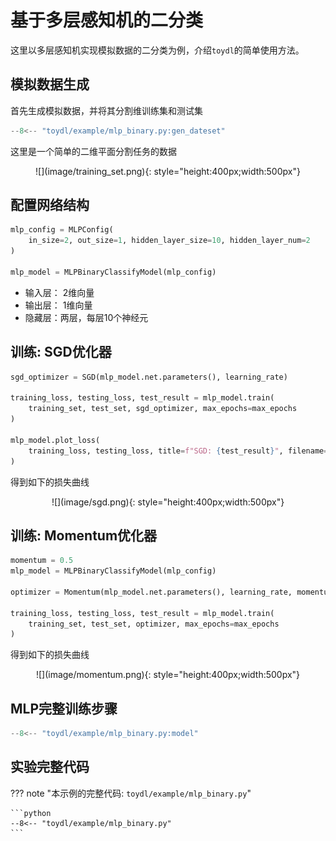 # 基于多层感知机的二分类

这里以多层感知机实现模拟数据的二分类为例，介绍`toydl`的简单使用方法。

## 模拟数据生成

首先生成模拟数据，并将其分割维训练集和测试集

```python
--8<-- "toydl/example/mlp_binary.py:gen_dateset"
```


这里是一个简单的二维平面分割任务的数据

<center>
![](image/training_set.png){: style="height:400px;width:500px"}
</center>


## 配置网络结构

```python
mlp_config = MLPConfig(
    in_size=2, out_size=1, hidden_layer_size=10, hidden_layer_num=2
)

mlp_model = MLPBinaryClassifyModel(mlp_config)
```

- 输入层： 2维向量
- 输出层： 1维向量
- 隐藏层：两层，每层10个神经元


## 训练: SGD优化器

```python
sgd_optimizer = SGD(mlp_model.net.parameters(), learning_rate)

training_loss, testing_loss, test_result = mlp_model.train(
    training_set, test_set, sgd_optimizer, max_epochs=max_epochs
)

mlp_model.plot_loss(
    training_loss, testing_loss, title=f"SGD: {test_result}", filename="sgd.png"
)
```

得到如下的损失曲线

<center>
![](image/sgd.png){: style="height:400px;width:500px"}
</center>

## 训练: Momentum优化器
```python
momentum = 0.5
mlp_model = MLPBinaryClassifyModel(mlp_config)

optimizer = Momentum(mlp_model.net.parameters(), learning_rate, momentum)

training_loss, testing_loss, test_result = mlp_model.train(
    training_set, test_set, optimizer, max_epochs=max_epochs
)
```

得到如下的损失曲线

<center>
![](image/momentum.png){: style="height:400px;width:500px"}
</center>

## MLP完整训练步骤

```python
--8<-- "toydl/example/mlp_binary.py:model"
```


## 实验完整代码

??? note "本示例的完整代码: `toydl/example/mlp_binary.py`"

    ```python
    --8<-- "toydl/example/mlp_binary.py"
    ```
